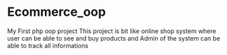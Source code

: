 # Ecommerce_oop
My First php oop project
This project is bit like online shop system where user can be able to see and buy products and Admin of the system can be able to track all informations

